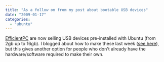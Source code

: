 ```yaml
---
title: "As a follow on from my post about bootable USB devices"
date: "2009-01-17"
categories: 
  - "ubuntu"
---
```


[EfficientPC](http://efficientpc.co.uk/gadgets/usb/) are now selling USB devices pre-installed with Ubuntu (from 2gb up to 16gb). I blogged about how to make these last week ([see here](http://teknostatik.co.uk/?p=512)), but this gives another option for people who don't already have the hardware/software required to make their own.
